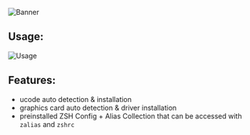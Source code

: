 ![Banner](https://github.com/Blessed-NullArray/ArgonArch/blob/master/banner.png?raw=true)

## Usage:
![Usage](https://github.com/Blessed-NullArray/ArgonArch/blob/master/image1.png?raw=true)

## Features:
- ucode auto detection & installation
- graphics card auto detection & driver installation
- preinstalled ZSH Config + Alias Collection that can be accessed with `zalias` and `zshrc`